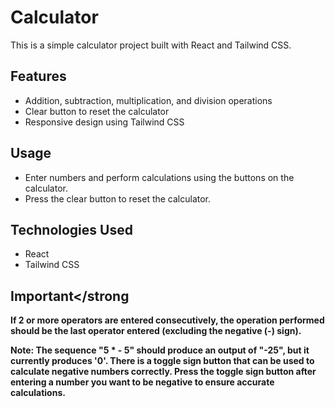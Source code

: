 # Calculator

This is a simple calculator project built with React and Tailwind CSS.

## Features

- Addition, subtraction, multiplication, and division operations
- Clear button to reset the calculator
- Responsive design using Tailwind CSS

## Usage

- Enter numbers and perform calculations using the buttons on the calculator.
- Press the clear button to reset the calculator.

## Technologies Used

- React
- Tailwind CSS

## <strong>Important</strong
    
If 2 or more operators are entered consecutively, the operation performed should be the last operator entered (excluding the negative (-) sign).
    
**Note:** The sequence "5 * - 5" should produce an output of "-25", but it currently produces '0'. There is a toggle sign button that can be used to calculate negative numbers correctly. Press the toggle sign button after entering a number you want to be negative to ensure accurate calculations.
